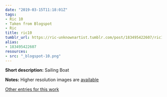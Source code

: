 ```yaml
---
date: "2019-03-15T11:18:01Z"
tags:
- Ric 10
- Taken from Blogspot
- Ric
title: ric10
tumblr_url: https://ric-unknownartist.tumblr.com/post/183495422607/ric10
alias:
- 183495422607
resources:
- src: "_blogspot-10.png"
---
```


**Short description:** Sailing Boat

**Notes:** Higher resolution images are [available](/tags/Ric-10)

[Other entries for this work](/tags/Ric-10)
